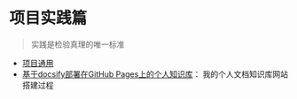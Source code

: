 # 项目实践篇

> 实践是检验真理的唯一标准

- [项目通用](/2project/common/README.md)
- [基于docsify部署在GitHub Pages上的个人知识库](/2project/F0gqdBotKoPetixwQjVc3wbknIc/F0gqdBotKoPetixwQjVc3wbknIc.md)：
  我的个人文档知识库网站搭建过程